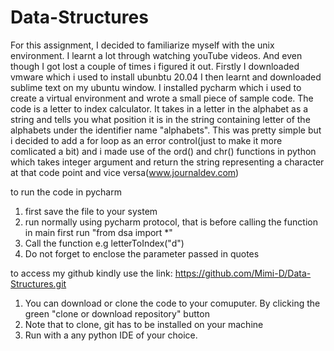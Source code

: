 # Data-Structures
For this assignment, I decided to familiarize myself with the unix environment. I learnt a lot through watching youTube videos. And even though I got lost a couple of
times i figured it out. Firstly I downloaded vmware which i used to install ubunbtu 20.04
I then learnt and downloaded sublime text on my ubuntu window.
I installed pycharm which i used to create a virtual environment and wrote a small piece of sample code.
The code is a letter to index calculator. It takes in a letter in the alphabet as a string and tells you what position it is in the string containing letter of the alphabets under the identifier name "alphabets". This was pretty simple
but i decided to add a for loop as an error control(just to make it more comlicated a bit) and i made use of the ord() and chr() functions in python 
which takes integer argument and return the string representing a character at that code point and vice versa(www.journaldev.com)

to run the code in pycharm
1. first save the file to your system
2. run normally using pycharm protocol, that is before calling the function in main first run "from dsa import *"
3. Call the function e.g letterToIndex("d") 
4. Do not forget to enclose the parameter passed in quotes

to access my github kindly use the link:
https://github.com/Mimi-D/Data-Structures.git
1. You can download or clone the code to your comuputer. By clicking the green "clone or download repository" button 
2. Note that to clone, git has to be installed on your machine
3. Run with a any python IDE of your choice.
